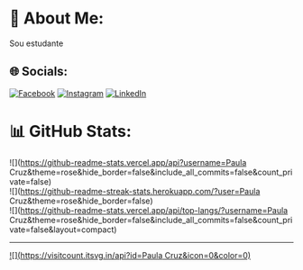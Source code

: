 # 💫 About Me:
Sou estudante 


## 🌐 Socials:
[![Facebook](https://img.shields.io/badge/Facebook-%231877F2.svg?logo=Facebook&logoColor=white)](https://facebook.com/https://www.facebook.com/profile.php?id=100010206870576) [![Instagram](https://img.shields.io/badge/Instagram-%23E4405F.svg?logo=Instagram&logoColor=white)](https://instagram.com/https://www.instagram.com/paullinha_cruz?igsh=MWdzeWphaHF1bWFv) [![LinkedIn](https://img.shields.io/badge/LinkedIn-%230077B5.svg?logo=linkedin&logoColor=white)](https://linkedin.com/in/https://www.linkedin.com/in/paula-silva-736b4a232?utm_source=share&utm_campaign=share_via&utm_content=profile&utm_medium=android_app) 
# 📊 GitHub Stats:
![](https://github-readme-stats.vercel.app/api?username=Paula Cruz&theme=rose&hide_border=false&include_all_commits=false&count_private=false)<br/>
![](https://github-readme-streak-stats.herokuapp.com/?user=Paula Cruz&theme=rose&hide_border=false)<br/>
![](https://github-readme-stats.vercel.app/api/top-langs/?username=Paula Cruz&theme=rose&hide_border=false&include_all_commits=false&count_private=false&layout=compact)

---
[![](https://visitcount.itsvg.in/api?id=Paula Cruz&icon=0&color=0)](https://visitcount.itsvg.in)

<!-- Proudly created with GPRM ( https://gprm.itsvg.in ) -->